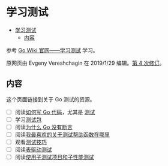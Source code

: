 # 学习测试

- [学习测试](#%e5%ad%a6%e4%b9%a0%e6%b5%8b%e8%af%95)
  - [内容](#%e5%86%85%e5%ae%b9)

参考 [Go Wiki 官网——学习测试](https://github.com/golang/go/wiki/LearnTesting) 学习。

原网页由 Evgeny Vereshchagin 在 2019/1/29 编辑。[第 4 次修订](https://github.com/golang/go/wiki/LearnTesting/_history)。

## 内容

这个页面链接到关于 Go 测试的资源。

- [ ] 阅读[如何写 Go 代码](http://golang.org/doc/code.html)，尤其是 [测试](https://golang.org/doc/code.html#Testing)
- [ ] 学习[测试包](http://golang.org/pkg/testing)
- [ ] 阅读[为什么 Go 没有断言](http://golang.org/doc/faq#assertions)
- [ ] 阅读[我最喜欢的关于测试帮助函数在哪里](http://golang.org/doc/faq#testing_framework)
- [ ] 观看[测试技巧](https://talks.golang.org/2014/testing.slide#1)
- [ ] 阅读[表驱动测试](https://github.com/golang/go/wiki/TableDrivenTests)
- [ ] 阅读[使用子测试项目和子性能测试](https://blog.golang.org/subtests)
